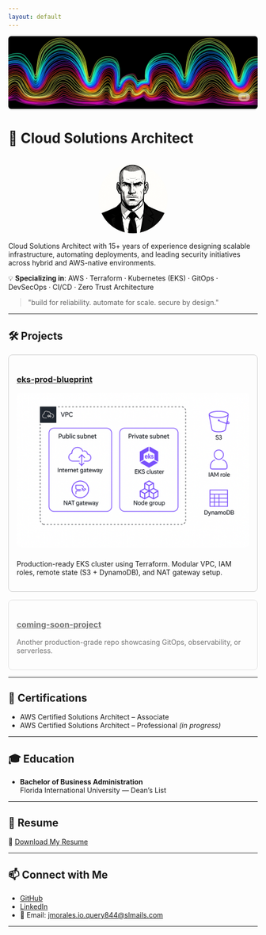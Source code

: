 ```yaml
---
layout: default
---
```


<!-- Banner image -->
<img src="banner.jpg" alt="Banner" style="width: 100%; max-height: 200px; object-fit: cover; border-radius: 6px;" />

<!-- Name and title -->
# 🚀 Cloud Solutions Architect

<!-- Profile photo -->
<p align="center">
  <img src="profile.jpg" alt="James Morales" style="width: 140px; border-radius: 50%; margin-top: 1rem;" />
</p>

Cloud Solutions Architect with 15+ years of experience designing scalable infrastructure, automating deployments, and leading security initiatives across hybrid and AWS-native environments.

💡 **Specializing in**: AWS · Terraform · Kubernetes (EKS) · GitOps · DevSecOps · CI/CD · Zero Trust Architecture

> "build for reliability. automate for scale. secure by design."

---

## 🛠️ Projects

<div style="display: flex; flex-wrap: wrap; gap: 1rem;">

  <div style="flex: 1 1 300px; border: 1px solid #ccc; border-radius: 8px; padding: 1rem;">
    <h3><a href="https://github.com/jamesmorales7654/eks-prod-blueprint" target="_blank">eks-prod-blueprint</a></h3>
    <img src="https://github.com/jamesmorales7654/eks-prod-blueprint/blob/main/architecture.png?raw=true" alt="EKS Architecture Diagram" style="max-width: 100%; border-radius: 8px; margin-bottom: 0.5rem;" />
    <p>Production-ready EKS cluster using Terraform. Modular VPC, IAM roles, remote state (S3 + DynamoDB), and NAT gateway setup.</p>
  </div>

  <div style="flex: 1 1 300px; border: 1px solid #ccc; border-radius: 8px; padding: 1rem; opacity: 0.6;">
    <h3><a href="#">coming-soon-project</a></h3>
    <p>Another production-grade repo showcasing GitOps, observability, or serverless.</p>
  </div>

</div>

---

## 📜 Certifications

- AWS Certified Solutions Architect – Associate  
- AWS Certified Solutions Architect – Professional *(in progress)*

---

## 🎓 Education

- **Bachelor of Business Administration**  
  Florida International University — Dean’s List

---

## 📄 Resume

📄 [Download My Resume](resume.pdf)

---

## 📫 Connect with Me

- [GitHub](https://github.com/jamesmorales7654)
- [LinkedIn](https://linkedin.com/in/jamesmorales7654)
- 📧 Email: [jmorales.io.query844@slmails.com](mailto:jmorales.io.query844@slmails.com)

---

<!-- GoatCounter Analytics -->
<script data-goatcounter="https://jamesmorales7654.goatcounter.com/count" async src="//gc.zgo.at/count.js"></script>
